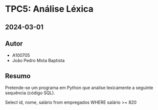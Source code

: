 # TPC5: Análise Léxica

## 2024-03-01

## Autor

- A100705
- João Pedro Mota Baptista

## Resumo

Pretende-se um programa em Python que analise lexicamente a seguinte sequência (código SQL).

Select id, nome, salário from empregados WHERE salário >= 820
